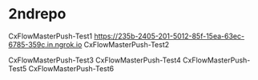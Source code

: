 # 2ndrepo
CxFlowMasterPush-Test1
https://235b-2405-201-5012-85f-15ea-63ec-6785-359c.in.ngrok.io
CxFlowMasterPush-Test2

CxFlowMasterPush-Test3
CxFlowMasterPush-Test4
CxFlowMasterPush-Test5
CxFlowMasterPush-Test6
